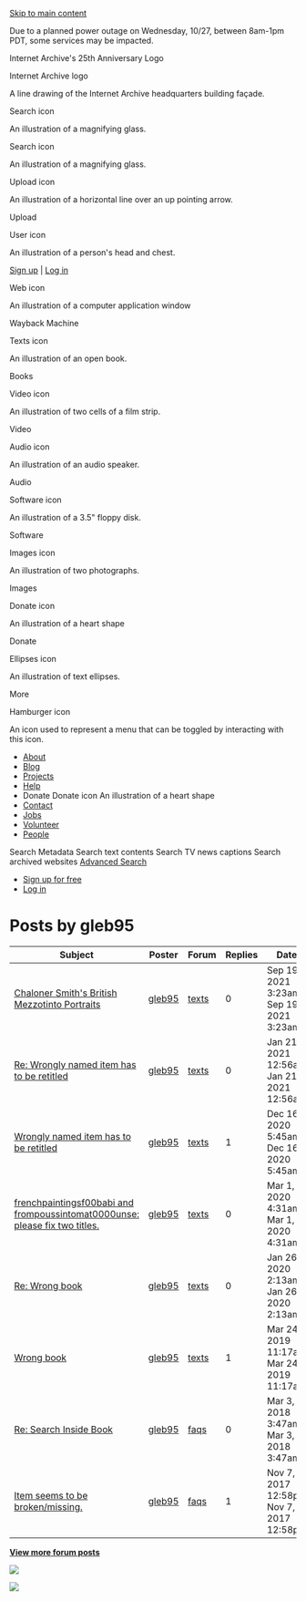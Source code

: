 <a href="#maincontent" class="hidden-for-screen-readers">Skip to main content</a>

Due to a planned power outage on Wednesday, 10/27, between 8am-1pm PDT, some services may be impacted.

Internet Archive's 25th Anniversary Logo

Internet Archive logo

A line drawing of the Internet Archive headquarters building façade.

Search icon

An illustration of a magnifying glass.

Search icon

An illustration of a magnifying glass.

Upload icon

An illustration of a horizontal line over an up pointing arrow.

<span class="style-scope primary-nav">Upload</span>

User icon

An illustration of a person's head and chest.

<span class="style-scope login-button"> <a href="https://archive.org/account/signup" class="style-scope login-button">Sign up</a> | <a href="https://archive.org/account/login" class="style-scope login-button">Log in</a> </span>

Web icon

An illustration of a computer application window

<span class="label style-scope media-button">Wayback Machine</span>

Texts icon

An illustration of an open book.

<span class="label style-scope media-button">Books</span>

Video icon

An illustration of two cells of a film strip.

<span class="label style-scope media-button">Video</span>

Audio icon

An illustration of an audio speaker.

<span class="label style-scope media-button">Audio</span>

Software icon

An illustration of a 3.5" floppy disk.

<span class="label style-scope media-button">Software</span>

Images icon

An illustration of two photographs.

<span class="label style-scope media-button">Images</span>

Donate icon

An illustration of a heart shape

<span class="label style-scope media-button">Donate</span>

Ellipses icon

An illustration of text ellipses.

<span class="label style-scope media-button">More</span>

Hamburger icon

An icon used to represent a menu that can be toggled by interacting with this icon.

-   <a href="https://archive.org/about/" class="about style-scope desktop-subnav">About</a>
-   <a href="https://blog.archive.org/" class="blog style-scope desktop-subnav">Blog</a>
-   <a href="https://archive.org/projects/" class="projects style-scope desktop-subnav">Projects</a>
-   <a href="https://archive.org/about/faqs.php" class="help style-scope desktop-subnav">Help</a>
-   Donate
    Donate icon
    An illustration of a heart shape
-   <a href="https://archive.org/about/contact.php" class="contact style-scope desktop-subnav">Contact</a>
-   <a href="https://archive.org/about/jobs.php" class="jobs style-scope desktop-subnav">Jobs</a>
-   <a href="https://archive.org/about/volunteerpositions.php" class="volunteer style-scope desktop-subnav">Volunteer</a>
-   <a href="https://archive.org/about/bios.php" class="people style-scope desktop-subnav">People</a>

Search Metadata Search text contents Search TV news captions Search archived websites <a href="https://archive.org/advancedsearch.php" class="advanced-search style-scope search-menu">Advanced Search</a>

-   <a href="https://archive.org/account/signup" class="style-scope signed-out-dropdown">Sign up for free</a>
-   <a href="https://archive.org/account/login" class="style-scope signed-out-dropdown">Log in</a>

Posts by gleb95
===============

<table><thead><tr class="header"><th>Subject</th><th>Poster</th><th>Forum</th><th>Replies</th><th>Date</th></tr></thead><tbody><tr class="odd"><td><a href="/post/1119981">Chaloner Smith's British Mezzotinto Portraits</a></td><td><a href="/iathreads/forum-display.php?poster=gleb95">gleb95</a></td><td><a href="/details/texts&amp;tab=forum">texts</a></td><td>0</td><td>Sep 19, 2021 3:23am <span class="hidden-md hidden-lg smalldate">Sep 19, 2021 3:23am</span></td></tr><tr class="even"><td><a href="/post/1112688">Re: Wrongly named item has to be retitled</a></td><td><a href="/iathreads/forum-display.php?poster=gleb95">gleb95</a></td><td><a href="/details/texts&amp;tab=forum">texts</a></td><td>0</td><td>Jan 21, 2021 12:56am <span class="hidden-md hidden-lg smalldate">Jan 21, 2021 12:56am</span></td></tr><tr class="odd"><td><a href="/post/1111875">Wrongly named item has to be retitled</a></td><td><a href="/iathreads/forum-display.php?poster=gleb95">gleb95</a></td><td><a href="/details/texts&amp;tab=forum">texts</a></td><td>1</td><td>Dec 16, 2020 5:45am <span class="hidden-md hidden-lg smalldate">Dec 16, 2020 5:45am</span></td></tr><tr class="even"><td><a href="/post/1106194">frenchpaintingsf00babi and frompoussintomat0000unse: please fix two titles.</a></td><td><a href="/iathreads/forum-display.php?poster=gleb95">gleb95</a></td><td><a href="/details/texts&amp;tab=forum">texts</a></td><td>0</td><td>Mar 1, 2020 4:31am <span class="hidden-md hidden-lg smalldate">Mar 1, 2020 4:31am</span></td></tr><tr class="odd"><td><a href="/post/1105537">Re: Wrong book</a></td><td><a href="/iathreads/forum-display.php?poster=gleb95">gleb95</a></td><td><a href="/details/texts&amp;tab=forum">texts</a></td><td>0</td><td>Jan 26, 2020 2:13am <span class="hidden-md hidden-lg smalldate">Jan 26, 2020 2:13am</span></td></tr><tr class="even"><td><a href="/post/1100043">Wrong book</a></td><td><a href="/iathreads/forum-display.php?poster=gleb95">gleb95</a></td><td><a href="/details/texts&amp;tab=forum">texts</a></td><td>1</td><td>Mar 24, 2019 11:17am <span class="hidden-md hidden-lg smalldate">Mar 24, 2019 11:17am</span></td></tr><tr class="odd"><td><a href="/post/1088298">Re: Search Inside Book</a></td><td><a href="/iathreads/forum-display.php?poster=gleb95">gleb95</a></td><td><a href="/about/faqs.php#forum">faqs</a></td><td>0</td><td>Mar 3, 2018 3:47am <span class="hidden-md hidden-lg smalldate">Mar 3, 2018 3:47am</span></td></tr><tr class="even"><td><a href="/post/1084782">Item seems to be broken/missing.</a></td><td><a href="/iathreads/forum-display.php?poster=gleb95">gleb95</a></td><td><a href="/about/faqs.php#forum">faqs</a></td><td>1</td><td>Nov 7, 2017 12:58pm <span class="hidden-md hidden-lg smalldate">Nov 7, 2017 12:58pm</span></td></tr></tbody></table>

  
**[View more forum posts](/iathreads/forum-display.php?poster=gleb95&limit=100)**

![](//analytics.archive.org/0.gif?kind=track_js&track_js_case=control&cache_bust=801964617)

![](//analytics.archive.org/0.gif?kind=track_js&track_js_case=disabled&cache_bust=946217256)
